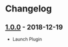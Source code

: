# Changelog

## [1.0.0](https://github.com/rvola/disable-wp-5x-update-nag/tree/1.0.0) - 2018-12-19

* Launch Plugin
